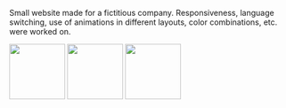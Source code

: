 
Small website made for a fictitious company.
Responsiveness, language switching, use of animations in different layouts, color combinations, etc. were worked on.

<p float="left">
  <img src="/home.jpeg" height="100" />
  <img src="./screenshots/contact.png" height="100" /> 
  <img src="/screenshots/mobile-menu.png" height="100" />
</p>
